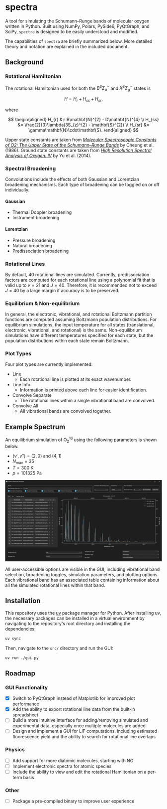 # spectra

A tool for simulating the Schumann–Runge bands of molecular oxygen written in Python. Built using NumPy, Polars, PySide6, PyQtGraph, and SciPy, `spectra` is designed to be easily understood and modified.

The capabilities of `spectra` are briefly summarized below. More detailed theory and notation are explained in the included document.

## Background

### Rotational Hamiltonian

The rotational Hamiltonian used for both the $B^3\Sigma_u^-$ and $X^3\Sigma_g^-$ states is

$$
H = H_{r} + H_{ss} + H_{sr},
$$

where

$$
\begin{aligned}
    H_{r}  &= B\mathbf{N}^{2} - D\mathbf{N}^{4} \\
    H_{ss} &= \frac{2}{3}\lambda(3S_{z}^{2} - \mathbf{S}^{2}) \\
    H_{sr} &= \gamma\mathbf{N}\cdot\mathbf{S}.
\end{aligned}
$$

Upper state constants are taken from [*Molecular Spectroscopic Constants of O2: The Upper State of the Schumann–Runge Bands*](https://doi.org/10.1016/0022-2852(86)90196-7) by Cheung et al. (1986). Ground state constants are taken from [*High Resolution Spectral Analysis of Oxygen: IV*](https://doi.org/10.1063/1.4900510) by Yu et al. (2014).

### Spectral Broadening

Convolutions include the effects of both Gaussian and Lorentzian broadening mechanisms. Each type of broadening can be toggled on or off individually.

#### Gaussian

- Thermal Doppler broadening
- Instrument broadening

#### Lorentzian

- Pressure broadening
- Natural broadening
- Predissociation broadening

### Rotational Lines

By default, 40 rotational lines are simulated. Currently, predissociation factors are computed for each rotational line using a polynomial fit that is valid up to $v = 21$ and $J = 40$. Therefore, it is recommended not to exceed $J = 40$ by a large margin if accuracy is to be preserved.

### Equilibrium & Non-equilibrium

In general, the electronic, vibrational, and rotational Boltzmann partition functions are computed assuming Boltzmann population distributions. For equilibrium simulations, the input temperature for all states (translational, electronic, vibrational, and rotational) is the same. Non-equilibrium simulations have different temperatures specified for each state, but the population distributions within each state remain Boltzmann.

### Plot Types

Four plot types are currently implemented:

- Line
  - Each rotational line is plotted at its exact wavenumber.
- Line Info
  - Information is printed above each line for easier identification.
- Convolve Separate
  - The rotational lines within a single vibrational band are convolved.
- Convolve All
  - All vibrational bands are convolved together.

## Example Spectrum

An equilibrium simulation of $\text{O}_2^{16}$ using the following parameters is shown below.

- $(v', v'') = (2, 0)$ and $(4, 1)$
- $N_\text{max} = 35$
- $T=300$ $\text{K}$
- $p=101325$ $\text{Pa}$

![Example Spectrum](img/example.webp)

All user-accessible options are visible in the GUI, including vibrational band selection, broadening toggles, simulation parameters, and plotting options. Each vibrational band has an associated table containing information about all the simulated rotational lines within that band.

## Installation

This repository uses the [uv](https://github.com/astral-sh/uv) package manager for Python. After installing uv, the necessary packages can be installed in a virtual environment by navigating to the repository's root directory and installing the dependencies:

```bash
uv sync
```

Then, navigate to the `src/` directory and run the GUI:

```bash
uv run ./gui.py
```

## Roadmap

### GUI Functionality

- [x] Switch to PyQtGraph instead of Matplotlib for improved plot performance
- [x] Add the ability to export rotational line data from the built-in spreadsheet
- [ ] Build a more intuitive interface for adding/removing simulated and experimental data, especially once multiple molecules are added
- [ ] Design and implement a GUI for LIF computations, including estimated fluorescence yield and the ability to search for rotational line overlaps

### Physics

- [ ] Add support for more diatomic molecules, starting with $\text{NO}$
- [ ] Implement electronic spectra for atomic species
- [ ] Include the ability to view and edit the rotational Hamiltonian on a per-term basis

### Other

- [ ] Package a pre-compiled binary to improve user experience
